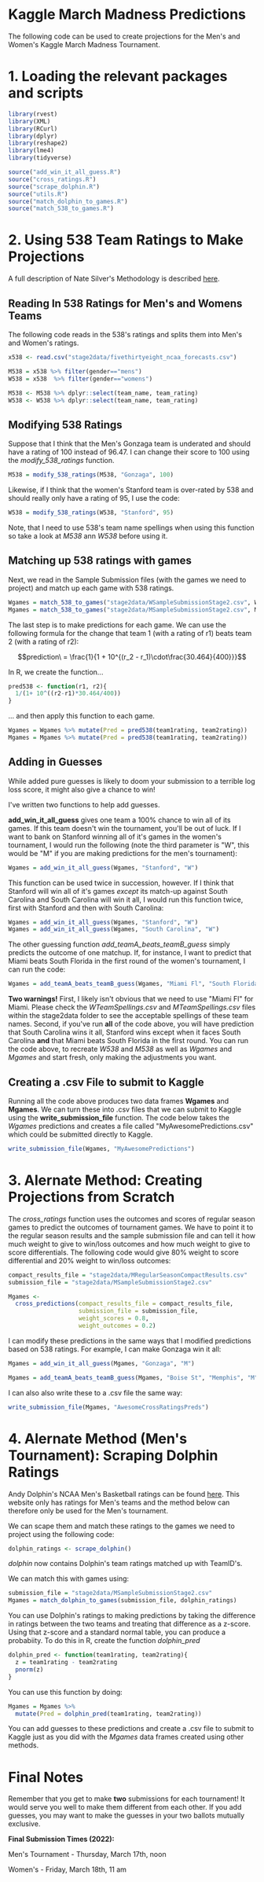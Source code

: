 # Kaggle March Madness Predictions

The following code can be used to create projections for the Men's and Women's Kaggle March Madness Tournament.

# 1. Loading the relevant packages and scripts

```r
library(rvest) 
library(XML) 
library(RCurl)
library(dplyr)
library(reshape2)
library(lme4)
library(tidyverse)

source("add_win_it_all_guess.R")
source("cross_ratings.R")
source("scrape_dolphin.R")
source("utils.R")
source("match_dolphin_to_games.R")
source("match_538_to_games.R")
```


# 2. Using 538 Team Ratings to Make Projections

A full description of Nate Silver's Methodology is described [here](https://fivethirtyeight.com/features/how-our-march-madness-predictions-work-2/).

## Reading In 538 Ratings for Men's and Womens Teams

The following code reads in the 538's ratings and splits them into Men's and Women's ratings.

```r
x538 <- read.csv("stage2data/fivethirtyeight_ncaa_forecasts.csv")

M538 = x538 %>% filter(gender=="mens")
W538 = x538  %>% filter(gender=="womens")

M538 <- M538 %>% dplyr::select(team_name, team_rating)
W538 <- W538 %>% dplyr::select(team_name, team_rating)
```

## Modifying 538 Ratings

Suppose that I think that the Men's Gonzaga team is underated and should have a rating of 100 instead of 96.47.  I can change their score to 100 using the *modify_538_ratings* function.

```r
M538 = modify_538_ratings(M538, "Gonzaga", 100)
```

Likewise, if I think that the women's Stanford team is over-rated by 538 and should really only have a rating of 95, I use the code:

```r
W538 = modify_538_ratings(W538, "Stanford", 95)
```

Note, that I need to use 538's team name spellings when using this function so take a look at *M538* ann *W538* before using it.

## Matching up 538 ratings with games

Next, we read in the Sample Submission files (with the games we need to project) and match up each game with 538 ratings.

```r
Wgames = match_538_to_games("stage2data/WSampleSubmissionStage2.csv", W538, "W")
Mgames = match_538_to_games("stage2data/MSampleSubmissionStage2.csv", M538, "M")
```

The last step is to make predictions for each game.  We can use the following formula for the change that team 1 (with a rating of r1) beats team 2 (with a rating of r2):

$$prediction\ = \frac{1}{1 + 10^{(r_2 - r_1)\cdot\frac{30.464}{400}}}$$

In R, we create the function...

```r
pred538 <- function(r1, r2){
  1/(1+ 10^((r2-r1)*30.464/400))
}
```

... and then apply this function to each game.

```r
Wgames = Wgames %>% mutate(Pred = pred538(team1rating, team2rating))
Mgames = Mgames %>% mutate(Pred = pred538(team1rating, team2rating))
```

## Adding in Guesses

While added pure guesses is likely to doom your submission to a terrible log loss score, it might also give a chance to win!

I've written two functions to help add guesses.

**add_win_it_all_guess** gives one team a 100% chance to win all of its games.  If this team doesn't win the tournament, you'll be out of luck.  If I want to bank on Stanford winning all of it's games in the women's tournament, I would run the following (note the third parameter is "W", this would be "M" if you are making predictions for the men's tournament):

```r
Wgames = add_win_it_all_guess(Wgames, "Stanford", "W")
```

This function can be used twice in succession, however.  If I think that Stanford will win all of it's games *except* its match-up against South Carolina and South Carolina will win it all, I would run this function twice, first with Stanford and then with South Carolina:

```r
Wgames = add_win_it_all_guess(Wgames, "Stanford", "W")
Wgames = add_win_it_all_guess(Wgames, "South Carolina", "W")
```

The other guessing function *add_teamA_beats_teamB_guess* simply predicts the outcome of one matchup.  If, for instance, I want to predict that Miami beats South Florida in the first round of the women's tournament, I can run the code:

```r
Wgames = add_teamA_beats_teamB_guess(Wgames, "Miami Fl", "South Florida", "W")
```

**Two warnings!**  First, I likely isn't obvious that we need to use "Miami Fl" for Miami.  Please check the *WTeamSpellings.csv* and *MTeamSpellings.csv* files within the stage2data folder to see the acceptable spellings of these team names.  Second, if you've run **all** of the code above, you will have prediction that South Carolina wins it all, Stanford wins except when it faces South Carolina **and** that Miami beats South Florida in the first round.  You can run the code above, to recreate *W538* and *M538* as well as *Wgames* and *Mgames* and start fresh, only making the adjustments you want.

## Creating a .csv File to submit to Kaggle

Running all the code above produces two data frames **Wgames** and **Mgames**.  We can turn these into .csv files that we can submit to Kaggle using the **write_submission_file** function.  The code below takes the *Wgames* predictions and creates a file called "MyAwesomePredictions.csv" which could be submitted directly to Kaggle.

```r
write_submission_file(Wgames, "MyAwesomePredictions") 
```

# 3. Alernate Method: Creating Projections from Scratch

The *cross_ratings* function uses the outcomes and scores of regular season games to predict the outcomes of tournament games. We have to point it to the regular season results and the sample submission file and can tell it how much weight to give to win/loss outcomes and how much weight to give to score differentials.  The following code would give 80% weight to score differential and 20% weight to win/loss outcomes:

```r
compact_results_file = "stage2data/MRegularSeasonCompactResults.csv"
submission_file = "stage2data/MSampleSubmissionStage2.csv"

Mgames <- 
  cross_predictions(compact_results_file = compact_results_file,
                    submission_file = submission_file,
                    weight_scores = 0.8,
                    weight_outcomes = 0.2)

```

I can modify these predictions in the same ways that I modified predictions based on 538 ratings. For example, I can make Gonzaga win it all:

```r
Mgames = add_win_it_all_guess(Mgames, "Gonzaga", "M")

Mgames = add_teamA_beats_teamB_guess(Mgames, "Boise St", "Memphis", "M")

```

I can also also write these to a .csv file the same way:

```r
write_submission_file(Mgames, "AwesomeCrossRatingsPreds") 

```

# 4. Alernate Method (Men's Tournament): Scraping Dolphin Ratings

Andy Dolphin's NCAA Men's Basketball ratings can be found [here](http://www.dolphinsim.com/ratings/ncaa_mbb/).  This website only has ratings for Men's teams and the method below can therefore only be used for the Men's tournament.

We can scape them and match these ratings to the games we need to project using the following code:

```r
dolphin_ratings <- scrape_dolphin()
```

*dolphin* now contains Dolphin's team ratings matched up with TeamID's.

We can match this with games using:

```r
submission_file = "stage2data/MSampleSubmissionStage2.csv"
Mgames = match_dolphin_to_games(submission_file, dolphin_ratings)
```

You can use Dolphin's ratings to making predictions by taking the difference in ratings between the two teams and treating that difference as a z-score.  Using that z-score and a standard normal table, you can produce a probabiity.  To do this in R, create the function *dolphin_pred*

```r
dolphin_pred <- function(team1rating, team2rating){
  z = team1rating - team2rating
  pnorm(z)
}
```

You can use this function by doing:

```r
Mgames = Mgames %>% 
  mutate(Pred = dolphin_pred(team1rating, team2rating))
```

You can add guesses to these predictions and create a .csv file to submit to Kaggle just as you did with the *Mgames* data frames created using other methods.

# Final Notes

Remember that you get to make **two** submissions for each tournament!  It would serve you well to make them different from each other.  If you add guesses, you may want to make the guesses in your two ballots mutually exclusive.

**Final Submission Times (2022):**

Men's Tournament - Thursday, March 17th, noon

Women's - Friday, March 18th, 11 am